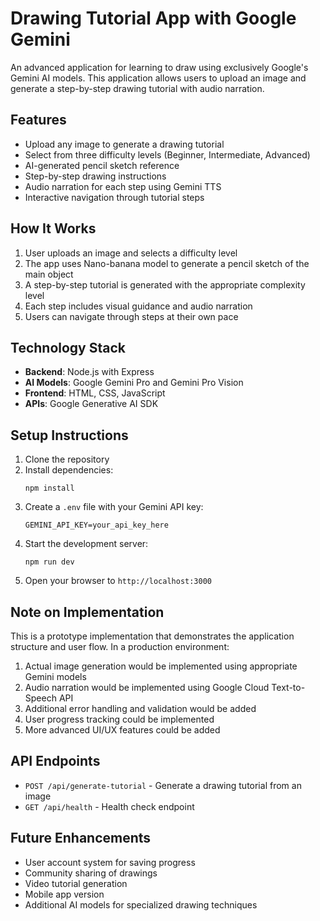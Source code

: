 # Drawing Tutorial App with Google Gemini

An advanced application for learning to draw using exclusively Google's Gemini AI models. This application allows users to upload an image and generate a step-by-step drawing tutorial with audio narration.

## Features

- Upload any image to generate a drawing tutorial
- Select from three difficulty levels (Beginner, Intermediate, Advanced)
- AI-generated pencil sketch reference
- Step-by-step drawing instructions
- Audio narration for each step using Gemini TTS
- Interactive navigation through tutorial steps

## How It Works

1. User uploads an image and selects a difficulty level
2. The app uses Nano-banana model to generate a pencil sketch of the main object
3. A step-by-step tutorial is generated with the appropriate complexity level
4. Each step includes visual guidance and audio narration
5. Users can navigate through steps at their own pace

## Technology Stack

- **Backend**: Node.js with Express
- **AI Models**: Google Gemini Pro and Gemini Pro Vision
- **Frontend**: HTML, CSS, JavaScript
- **APIs**: Google Generative AI SDK

## Setup Instructions

1. Clone the repository
2. Install dependencies:
   ```
   npm install
   ```
3. Create a `.env` file with your Gemini API key:
   ```
   GEMINI_API_KEY=your_api_key_here
   ```
4. Start the development server:
   ```
   npm run dev
   ```
5. Open your browser to `http://localhost:3000`

## Note on Implementation

This is a prototype implementation that demonstrates the application structure and user flow. In a production environment:

1. Actual image generation would be implemented using appropriate Gemini models
2. Audio narration would be implemented using Google Cloud Text-to-Speech API
3. Additional error handling and validation would be added
4. User progress tracking could be implemented
5. More advanced UI/UX features could be added

## API Endpoints

- `POST /api/generate-tutorial` - Generate a drawing tutorial from an image
- `GET /api/health` - Health check endpoint

## Future Enhancements

- User account system for saving progress
- Community sharing of drawings
- Video tutorial generation
- Mobile app version
- Additional AI models for specialized drawing techniques